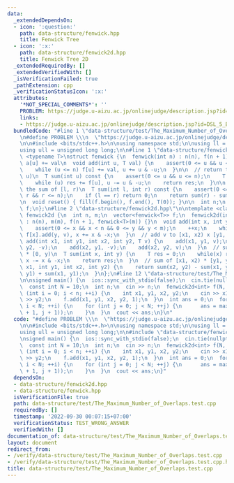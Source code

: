 ```yaml
---
data:
  _extendedDependsOn:
  - icon: ':question:'
    path: data-structure/fenwick.hpp
    title: Fenwick Tree
  - icon: ':x:'
    path: data-structure/fenwick2d.hpp
    title: Fenwick Tree 2D
  _extendedRequiredBy: []
  _extendedVerifiedWith: []
  _isVerificationFailed: true
  _pathExtension: cpp
  _verificationStatusIcon: ':x:'
  attributes:
    '*NOT_SPECIAL_COMMENTS*': ''
    PROBLEM: https://judge.u-aizu.ac.jp/onlinejudge/description.jsp?id=DSL_5_B
    links:
    - https://judge.u-aizu.ac.jp/onlinejudge/description.jsp?id=DSL_5_B
  bundledCode: "#line 1 \"data-structure/test/The_Maximum_Number_of_Overlaps.test.cpp\"\
    \n#define PROBLEM \\\n  \"https://judge.u-aizu.ac.jp/onlinejudge/description.jsp?id=DSL_5_B\"\
    \n\n#include <bits/stdc++.h>\n\nusing namespace std;\n\nusing ll = long long;\n\
    using ull = unsigned long long;\n\n#line 1 \"data-structure/fenwick.hpp\"\ntemplate\
    \ <typename T>\nstruct fenwick {\n  fenwick(int n) : n(n), f(n + 1) {}\n\n  //\
    \ a[u] += val\n  void add(int u, T val) {\n    assert(0 <= u && u < n);\n    ++u;\n\
    \    while (u <= n) f[u] += val, u += u & -u;\n  }\n\n  // return the sum of [0,\
    \ u)\n  T sum(int u) const {\n    assert(0 <= u && u <= n);\n    T res = 0;\n\
    \    while (u) res += f[u], u -= u & -u;\n    return res;\n  }\n\n  // return\
    \ the sum of [l, r)\n  T sum(int l, int r) const {\n    assert(0 <= l && l <=\
    \ r && r <= n);\n    if (l == r) return 0;\n    return sum(r) - sum(l);\n  }\n\
    \n  void reset() { fill(f.begin(), f.end(), T(0)); }\n\n  int n;\n  vector<T>\
    \ f;\n};\n#line 2 \"data-structure/fenwick2d.hpp\"\n\ntemplate <class T>\nstruct\
    \ fenwick2d {\n  int n, m;\n  vector<fenwick<T>> f;\n  fenwick2d(int n, int m)\
    \ : n(n), m(m), f(n + 1, fenwick<T>(m)) {}\n  void add(int x, int y, T v) {\n\
    \    assert(0 <= x && x < n && 0 <= y && y < m);\n    ++x;\n    while (x <= n)\
    \ f[x].add(y, v), x += x & -x;\n  }\n  // add v to [x1, x2) x [y1, y2)\n  void\
    \ add(int x1, int y1, int x2, int y2, T v) {\n    add(x1, y1, v);\n    add(x1,\
    \ y2, -v);\n    add(x2, y1, -v);\n    add(x2, y2, v);\n  }\n  // sum of [0, x)\
    \ * [0, y)\n  T sum(int x, int y) {\n    T res = 0;\n    while(x) res += f[x].sum(y),\
    \ x -= x & -x;\n    return res;\n  }\n  // sum of [x1, x2) * [y1, y2)\n  T sum(int\
    \ x1, int y1, int x2, int y2) {\n    return sum(x2, y2) - sum(x1, y2) - sum(x2,\
    \ y1) + sum(x1, y1);\n  }\n};\n#line 12 \"data-structure/test/The_Maximum_Number_of_Overlaps.test.cpp\"\
    \n\nsigned main() {\n  ios::sync_with_stdio(false);\n  cin.tie(nullptr), cin.exceptions(cin.failbit);\n\
    \  const int N = 10;\n  int n;\n  cin >> n;\n  fenwick2d<int> f(N, N);\n  for\
    \ (int i = 0; i < n; ++i) {\n    int x1, y1, x2, y2;\n    cin >> x1 >> y1 >> x2\
    \ >> y2;\n    f.add(x1, y1, x2, y2, 1);\n  }\n  int ans = 0;\n  for (int i = 0;\
    \ i < N; ++i) {\n    for (int j = 0; j < N; ++j) {\n      ans = max(ans, f.sum(i\
    \ + 1, j + 1));\n    }\n  }\n  cout << ans;\n}\n"
  code: "#define PROBLEM \\\n  \"https://judge.u-aizu.ac.jp/onlinejudge/description.jsp?id=DSL_5_B\"\
    \n\n#include <bits/stdc++.h>\n\nusing namespace std;\n\nusing ll = long long;\n\
    using ull = unsigned long long;\n\n#include \"data-structure/fenwick2d.hpp\"\n\
    \nsigned main() {\n  ios::sync_with_stdio(false);\n  cin.tie(nullptr), cin.exceptions(cin.failbit);\n\
    \  const int N = 10;\n  int n;\n  cin >> n;\n  fenwick2d<int> f(N, N);\n  for\
    \ (int i = 0; i < n; ++i) {\n    int x1, y1, x2, y2;\n    cin >> x1 >> y1 >> x2\
    \ >> y2;\n    f.add(x1, y1, x2, y2, 1);\n  }\n  int ans = 0;\n  for (int i = 0;\
    \ i < N; ++i) {\n    for (int j = 0; j < N; ++j) {\n      ans = max(ans, f.sum(i\
    \ + 1, j + 1));\n    }\n  }\n  cout << ans;\n}"
  dependsOn:
  - data-structure/fenwick2d.hpp
  - data-structure/fenwick.hpp
  isVerificationFile: true
  path: data-structure/test/The_Maximum_Number_of_Overlaps.test.cpp
  requiredBy: []
  timestamp: '2022-09-30 00:07:15+07:00'
  verificationStatus: TEST_WRONG_ANSWER
  verifiedWith: []
documentation_of: data-structure/test/The_Maximum_Number_of_Overlaps.test.cpp
layout: document
redirect_from:
- /verify/data-structure/test/The_Maximum_Number_of_Overlaps.test.cpp
- /verify/data-structure/test/The_Maximum_Number_of_Overlaps.test.cpp.html
title: data-structure/test/The_Maximum_Number_of_Overlaps.test.cpp
---
```

